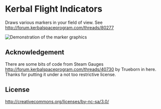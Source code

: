 Kerbal Flight Indicators
========================================

Draws various markers in your field of view. See http://forum.kerbalspaceprogram.com/threads/80277

<img src="http://i.imgur.com/UWlBv4y.jpg" title="Demonstration of the marker graphics"/>


Acknowledgement
----------------------------------------
There are some bits of code from Steam Gauges http://forum.kerbalspaceprogram.com/threads/40730
by Trueborn in here. Thanks for putting it under a not too restrictive
license.

License
----------------------------------------
http://creativecommons.org/licenses/by-nc-sa/3.0/